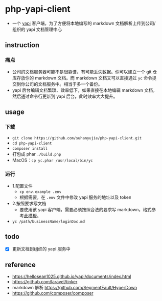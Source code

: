 # php-yapi-client
* 一个 [yapi](https://hellosean1025.github.io/yapi/index.html) 客户端，为了方便将本地编写的 markdown 文档解析上传到公司/组织的 yapi 文档管理中心

## instruction
### 痛点
* 公司的文档服务器可能不是很靠谱，有可能丢失数据。你可以建立一个 git 仓库存放你的 markdown 文档。而 markdown 文档又可以直接通过 `yc` 命令提交到你公司的文档服务中。相当于多一个备份。
* yapi 后台编辑文档繁琐、效率低下，如果直接在本地编辑 markdown 文档，然后通过命令行更新到 yapi 后台，此时效率大大提升。

## usage
### 下载 
- `git clone https://github.com/suhanyujie/php-yapi-client.git`
- `cd php-yapi-client`
- `composer install`
- 打包成 phar `./build.php`
- MacOS：`cp yc.phar /usr/local/bin/yc`

### 运行
- 1.配置文件
    - `cp env.example .env`
    - 根据需要，在 `.env` 文件中修改 yapi 服务的地址以及 token
- 2.按照要求写文档
    - 要使用该 yapi 客户端，需要必须按照合法的要求写 markdown，格式参考[此模板](docs/md_doc_template.md)。
- `yc /path/businessName/loginDoc.md`

## todo
- [x] 更新文档到组织的 yapi 服务中

## reference
* https://hellosean1025.github.io/yapi/documents/index.html
* https://github.com/laravel/tinker
* markdown 解析 https://github.com/SegmentFault/HyperDown
* https://github.com/composer/composer

